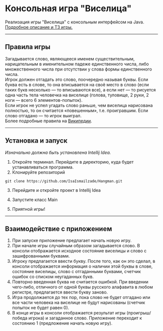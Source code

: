 # Консольная игра "Виселица"

Реализация игры "Виселица" с консольным интерфейсом на Java.
[Подробное описание и ТЗ игры.](https://zhukovsd.github.io/java-backend-learning-course/projects/hangman/)

---

## Правила игры

Загадывается слово, являющееся  именем существительным, нарицательным в именительном падеже единственного числа, либо множественного числа при отсутствии у слова формы единственного числа.<br>
Игрок должен отгадать это слово, поочередно называя буквы. Если буква есть в слове, то она вписывается на своё место в слово (если таких букв несколько — то вписываются все), а если нет — то рисуется одна часть тела человечка на виселице (голова, туловище, 2 руки, 2 ноги — всего 6 элементов-попыток).<br>
Если игрок не успел угадать слово раньше, чем виселица нарисована полностью, то он считается «повешенным», т.е. проигравшим. Если слово отгадано — то игрок выиграл.<br>
Более подробные правила на [Википедии](https://ru.wikipedia.org/wiki/%D0%92%D0%B8%D1%81%D0%B5%D0%BB%D0%B8%D1%86%D0%B0_%28%D0%B8%D0%B3%D1%80%D0%B0%29).

---

## Установка и запуск

*Изначально должна быть установлена Intellij Idea.*

1. Откройте терминал. Перейдите в директорию, куда будет устанавливаться программа.
2. Клонируйте репозиторий

```
git clone https://github.com/IsaIsmailzade/Hangman.git
```

3. Перейдите и откройте проект в Intellij Idea

4. Запустите класс Main

5. Приятной игры!

---

## Взаимодействие с приложением

1. При запуске приложение предлагает начать новую  игру.
2. При начале игры случайным образом загадывается слово. В консоли отображается исходное состояние виселицы и слово с зашифрованными буквами.
3. Игроку предлагается ввести букву. После того, как он это сделал, в консоли отображается информация о наличии этой буквы в слове, состояние виселицы, слово с отгаданными буквами, счетчик ошибок со списком неугаданных букв.
4. Повторно введенная буква не считается ошибкой. При введении чего-либо, отличного от одной буквы русского алафавита в любом регистре, предлагается ввести букву заново.
5. Игра продолжается до тех пор, пока слово не будет отгадано или все части человека на виселице не будут нарисованы (счетчик попыток не будет равен 0).
6. В конце игры в консоли отображается результат игры (проигрыш/победа игрока) и загаданное слово. Приложение переходит к состоянию 1 (предложение начать новую игру).
